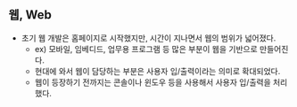 ## 웹, Web

* 초기 웹 개발은 홈페이지로 시작했지만, 시간이 지나면서 웹의 범위가 넓어졌다.
    * ex) 모바일, 임베디드, 업무용 프로그램 등 많은 부분이 웹을 기반으로 만들어진다.
    * 현대에 와서 웹이 담당하는 부분은 사용자 입/출력이라는 의미로 확대되었다. 
    * 웹이 등장하기 전까지는 콘솔이나 윈도우 등을 사용해서 사용자 입/출력을 처리했다.
    